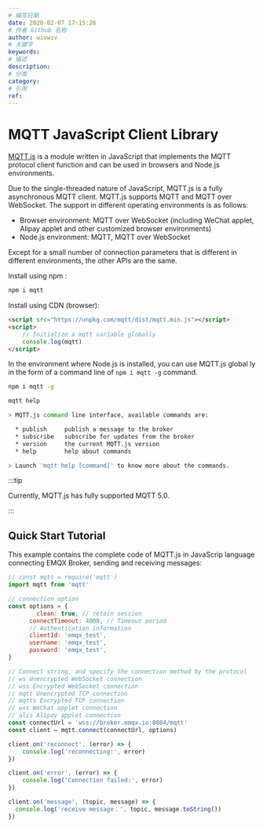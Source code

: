 ```yaml
---
# 编写日期
date: 2020-02-07 17:15:26
# 作者 Github 名称
author: wivwiv
# 关键字
keywords:
# 描述
description:
# 分类
category: 
# 引用
ref:
---
```



# MQTT JavaScript Client Library

[MQTT.js](https://www.npmjs.com/package/mqtt) is a module written in JavaScript that implements the MQTT protocol client function and can be used in browsers and Node.js environments.

Due to the single-threaded nature of JavaScript, MQTT.js is a fully asynchronous MQTT client. MQTT.js supports MQTT and MQTT over WebSocket. The support in different operating environments is as follows:

- Browser environment: MQTT over WebSocket (including WeChat applet, Alipay applet and other customized browser environments)
- Node.js environment: MQTT, MQTT over WebSocket

Except for a small number of connection parameters that is different in different environments, the other APIs are the same.

Install using npm :

```bash
npm i mqtt
```

Install using CDN (browser):

```html
<script src="https://unpkg.com/mqtt/dist/mqtt.min.js"></script>
<script>
    // Initialize a mqtt variable globally
    console.log(mqtt)
</script>
```

In the environment where Node.js is installed, you can use MQTT.js global ly in the form of a command line of `npm i mqtt -g` command.

```bash
npm i mqtt -g

mqtt help

> MQTT.js command line interface, available commands are:

  * publish     publish a message to the broker
  * subscribe   subscribe for updates from the broker
  * version     the current MQTT.js version
  * help        help about commands

> Launch 'mqtt help [command]' to know more about the commands.
```

:::tip

Currently, MQTT.js has fully supported MQTT 5.0.

:::

## Quick Start Tutorial

This example contains the complete code of MQTT.js in JavaScrip language connecting EMQX Broker, sending and receiving messages:

```javascript
// const mqtt = require('mqtt')
import mqtt from 'mqtt'

// connection option
const options = {
  		clean: true, // retain session
      connectTimeout: 4000, // Timeout period
      // Authentication information
      clientId: 'emqx_test',
      username: 'emqx_test',
      password: 'emqx_test',
}

// Connect string, and specify the connection method by the protocol
// ws Unencrypted WebSocket connection
// wss Encrypted WebSocket connection
// mqtt Unencrypted TCP connection
// mqtts Encrypted TCP connection
// wxs WeChat applet connection
// alis Alipay applet connection
const connectUrl = 'wss://broker.emqx.io:8084/mqtt'
const client = mqtt.connect(connectUrl, options)

client.on('reconnect', (error) => {
    console.log('reconnecting:', error)
})

client.on('error', (error) => {
    console.log('Connection failed:', error)
})

client.on('message', (topic, message) => {
  console.log('receive message：', topic, message.toString())
})
```
